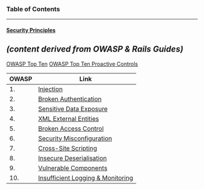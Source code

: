 ### Table of Contents
---
#### [Security Principles](https://github.com/ClareBee/skills_matrix/tree/master/security_principles)

*(content derived from OWASP & Rails Guides)*
---
[OWASP Top Ten](https://github.com/ClareBee/skills_matrix/blob/master/security_principles/OWASP_top_ten.md)
[OWASP Top Ten Proactive Controls](https://github.com/ClareBee/skills_matrix/blob/master/security_principles/OWASP_proactive_controls.md)

|OWASP| Link|
| --- | ---
| 1. | [Injection](https://github.com/ClareBee/skills_matrix/blob/master/security_principles/A01_Injection.md)  
| 2. | [Broken Authentication](https://github.com/ClareBee/skills_matrix/blob/master/security_principles/A02_Broken_Authentication.md)
| 3. | [Sensitive Data Exposure](https://github.com/ClareBee/skills_matrix/blob/master/security_principles/A03_Sensitive_Data_Exposure.md)
| 4. | [XML External Entities](https://github.com/ClareBee/skills_matrix/blob/master/security_principles/A04_XML_External_Entities.md)
| 5. | [Broken Access Control](https://github.com/ClareBee/skills_matrix/blob/master/security_principles/A05_Broken_Access_Control.md)
| 6. | [Security Misconfiguration](https://github.com/ClareBee/skills_matrix/blob/master/security_principles/A06_Security_Misconfiguration.md)
| 7. | [Cross-Site Scripting](https://github.com/ClareBee/skills_matrix/blob/master/security_principles/A07_Cross_Site_Scripting.md)
| 8. | [Insecure Deserialisation](https://github.com/ClareBee/skills_matrix/blob/master/security_principles/A08_Insecure_Deserialisation.md)
| 9. | [Vulnerable Components](https://github.com/ClareBee/skills_matrix/blob/master/security_principles/A09_Vulnerable_Components.md)
| 10. |[Insufficient Logging & Monitoring](https://github.com/ClareBee/skills_matrix/blob/master/security_principles/A10_Insufficient_Logging_Monitoring.md)
